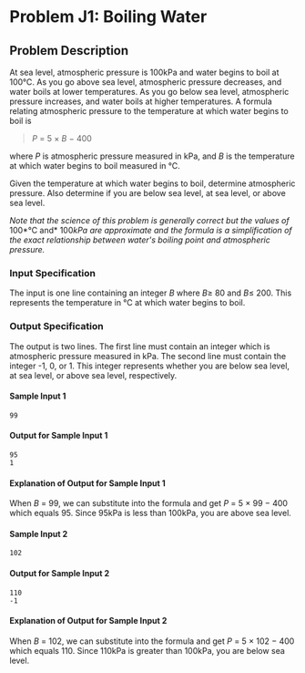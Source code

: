 # Problem J1: Boiling Water

## Problem Description

At sea level, atmospheric pressure is 100kPa and water begins to boil at
100℃. As you go above sea level, atmospheric pressure decreases, and
water boils at lower temperatures. As you go below sea level,
atmospheric pressure increases, and water boils at higher temperatures.
A formula relating atmospheric pressure to the temperature at which
water begins to boil is

> *P* = 5 × *B* − 400

where *P* is atmospheric pressure measured in kPa, and *B* is the
temperature at which water begins to boil measured in ℃.

Given the temperature at which water begins to boil, determine
atmospheric pressure. Also determine if you are below sea level, at sea
level, or above sea level.

*Note that the science of this problem is generally correct but the
values of* 100*℃ and* 100*kPa are approximate and the formula is a
simplification of the exact relationship between water's boiling point
and atmospheric pressure.*

### Input Specification

The input is one line containing an integer *B* where *B*≥ 80 and *B*≤
200. This represents the temperature in ℃ at which water begins to
boil.

### Output Specification

The output is two lines. The first line must contain an integer which is
atmospheric pressure measured in kPa. The second line must contain the
integer -1, 0, or 1. This integer represents whether you are below sea
level, at sea level, or above sea level, respectively.

#### Sample Input 1

```
99
```

#### Output for Sample Input 1

```
95
1
```

#### Explanation of Output for Sample Input 1

When *B* = 99, we can substitute into the formula and get *P* = 5 × 99 −
400 which equals 95. Since 95kPa is less than 100kPa, you are above sea
level.

#### Sample Input 2

```
102
```

#### Output for Sample Input 2

```
110
-1
```

#### Explanation of Output for Sample Input 2

When *B* = 102, we can substitute into the formula and get *P* = 5 × 102
− 400 which equals 110. Since 110kPa is greater than 100kPa, you are
below sea level.


